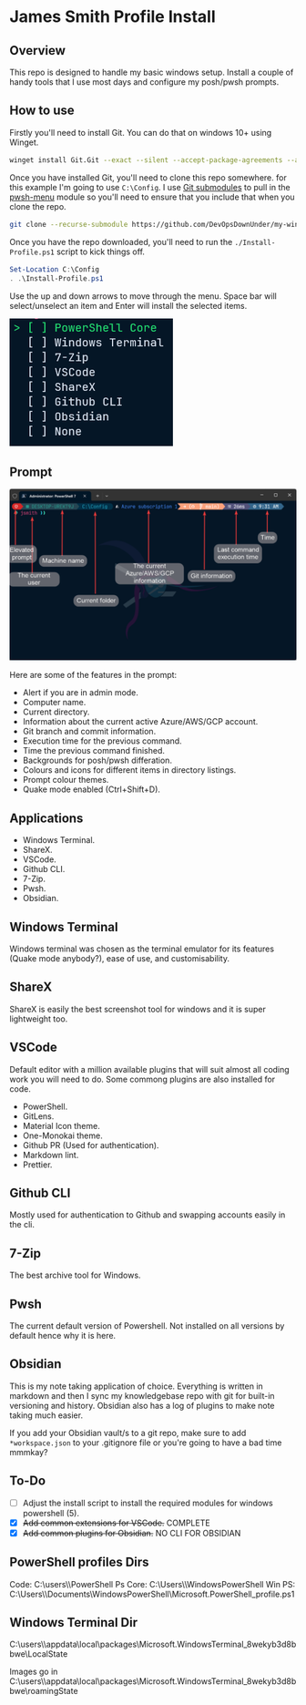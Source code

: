 # James Smith Profile Install

## Overview

This repo is designed to handle my basic windows setup. Install a couple of handy tools that I use most days and configure my posh/pwsh prompts.

## How to use

Firstly you'll need to install Git. You can do that on windows 10+ using Winget.

```bash
winget install Git.Git --exact --silent --accept-package-agreements --accept-source-agreements
```

Once you have installed Git, you'll need to clone this repo somewhere. for this example I'm going to use ```C:\Config```. I use [Git submodules](https://git-scm.com/docs/git-submodule) to pull in the [pwsh-menu](https://github.com/Sup3rlativ3/ps-menu) module so you'll need to ensure that you include that when you clone the repo.

```bash
git clone --recurse-submodule https://github.com/DevOpsDownUnder/my-windows-config.git C:\Config
```

Once you have the repo downloaded, you'll need to run the ```./Install-Profile.ps1``` script to kick things off.

```PowerShell
Set-Location C:\Config
. .\Install-Profile.ps1
```

Use the up and down arrows to move through the menu. Space bar will select/unselect an item and Enter will install the selected items.

![Menu overview](ReadMe_Images/Menu.png)

## Prompt

![Prompt overview](ReadMe_Images/Overview.png)

Here are some of the features in the prompt:

* Alert if you are in admin mode.
* Computer name.
* Current directory.
* Information about the current active Azure/AWS/GCP account.
* Git branch and commit information.
* Execution time for the previous command.
* Time the previous command finished.
* Backgrounds for posh/pwsh differation.
* Colours and icons for different items in  directory listings.
* Prompt colour themes.
* Quake mode enabled (Ctrl+Shift+D).

## Applications

* Windows Terminal.
* ShareX.
* VSCode.
* Github CLI.
* 7-Zip.
* Pwsh.
* Obsidian.

## Windows Terminal

Windows terminal was chosen as the terminal emulator for its features (Quake mode anybody?), ease of use, and customisability.

## ShareX

ShareX is easily the best screenshot tool for windows and it is super lightweight too.

## VSCode

Default editor with a million available plugins that will suit almost all coding work you will need to do. Some commong plugins are also installed for code.

* PowerShell.
* GitLens.
* Material Icon theme.
* One-Monokai theme.
* Github PR (Used for authentication).
* Markdown lint.
* Prettier.

## Github CLI

Mostly used for authentication to Github and swapping accounts easily in the cli.

## 7-Zip

The best archive tool for Windows.

## Pwsh

The current default version of Powershell. Not installed on all versions by default hence why it is here.

## Obsidian

This is my note taking application of choice. Everything is written in markdown and then I sync my knowledgebase repo with git for built-in versioning and history. Obsidian also has a log of plugins to make note taking much easier.

If you add your Obsidian vault/s to a git repo, make sure to add ```*workspace.json``` to your .gitignore file or you're going to have a bad time mmmkay?

## To-Do

* [ ] Adjust the install script to install the required modules for windows powershell (5).
* [x] ~~Add common extensions for VSCode.~~ COMPLETE
* [x] ~~Add common plugins for Obsidian.~~ NO CLI FOR OBSIDIAN

## PowerShell profiles Dirs

Code: C:\\users\\<username>\\PowerShell
Ps Core: C:\\Users\\<username>\\WindowsPowerShell
Win PS: C:\\Users\\<username>\\Documents\\WindowsPowerShell\\Microsoft.PowerShell_profile.ps1

## Windows Terminal Dir

C:\\users\\<username>\\appdata\\local\\packages\\Microsoft.WindowsTerminal_8wekyb3d8bbwe\\LocalState

Images go in C:\\users\\<username>\\appdata\\local\\packages\\Microsoft.WindowsTerminal_8wekyb3d8bbwe\\roamingState
